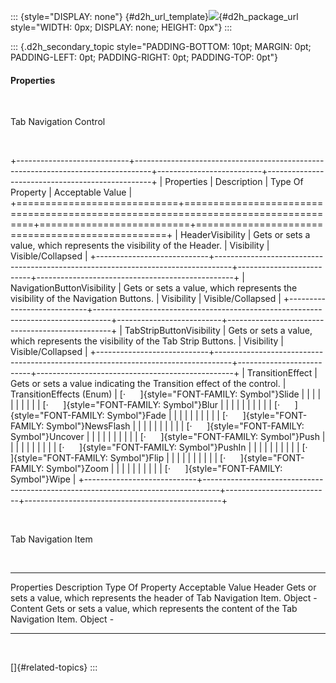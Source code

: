 ::: {style="DISPLAY: none"}
[](ms-xhelp:///?Id=d2h_url_template){#d2h_url_template}![](!package_url!){#d2h_package_url style="WIDTH: 0px; DISPLAY: none; HEIGHT: 0px"}
:::

::: {.d2h_secondary_topic style="PADDING-BOTTOM: 10pt; MARGIN: 0pt; PADDING-LEFT: 0pt; PADDING-RIGHT: 0pt; PADDING-TOP: 0pt"}
#### Properties

 

Tab Navigation Control

 

+----------------------------+----------------------------------------------------------------------------------+--------------------------+-------------------------------------------------+
| Properties                 | Description                                                                      | Type Of Property         | Acceptable Value                                |
+============================+==================================================================================+==========================+=================================================+
| HeaderVisibility           | Gets or sets a value, which represents the visibility of the Header.             | Visibility               | Visible/Collapsed                               |
+----------------------------+----------------------------------------------------------------------------------+--------------------------+-------------------------------------------------+
| NavigationButtonVisibility | Gets or sets a value, which represents the visibility of the Navigation Buttons. | Visibility               | Visible/Collapsed                               |
+----------------------------+----------------------------------------------------------------------------------+--------------------------+-------------------------------------------------+
| TabStripButtonVisibility   | Gets or sets a value, which represents the visibility of the Tab Strip Buttons.  | Visibility               | Visible/Collapsed                               |
+----------------------------+----------------------------------------------------------------------------------+--------------------------+-------------------------------------------------+
| TransitionEffect           | Gets or sets a value indicating the Transition effect of the control.            | TransitionEffects (Enum) | [·      ]{style="FONT-FAMILY: Symbol"}Slide     |
|                            |                                                                                  |                          |                                                 |
|                            |                                                                                  |                          | [·      ]{style="FONT-FAMILY: Symbol"}Blur      |
|                            |                                                                                  |                          |                                                 |
|                            |                                                                                  |                          | [·      ]{style="FONT-FAMILY: Symbol"}Fade      |
|                            |                                                                                  |                          |                                                 |
|                            |                                                                                  |                          | [·      ]{style="FONT-FAMILY: Symbol"}NewsFlash |
|                            |                                                                                  |                          |                                                 |
|                            |                                                                                  |                          | [·      ]{style="FONT-FAMILY: Symbol"}Uncover   |
|                            |                                                                                  |                          |                                                 |
|                            |                                                                                  |                          | [·      ]{style="FONT-FAMILY: Symbol"}Push      |
|                            |                                                                                  |                          |                                                 |
|                            |                                                                                  |                          | [·      ]{style="FONT-FAMILY: Symbol"}PushIn    |
|                            |                                                                                  |                          |                                                 |
|                            |                                                                                  |                          | [·      ]{style="FONT-FAMILY: Symbol"}Flip      |
|                            |                                                                                  |                          |                                                 |
|                            |                                                                                  |                          | [·      ]{style="FONT-FAMILY: Symbol"}Zoom      |
|                            |                                                                                  |                          |                                                 |
|                            |                                                                                  |                          | [·      ]{style="FONT-FAMILY: Symbol"}Wipe      |
+----------------------------+----------------------------------------------------------------------------------+--------------------------+-------------------------------------------------+

 

Tab Navigation Item

 

  ------------ -------------------------------------------------------------------------------- ------------------ ------------------
  Properties   Description                                                                      Type Of Property   Acceptable Value
  Header       Gets or sets a value, which represents the header of Tab Navigation Item.        Object             \-
  Content      Gets or sets a value, which represents the content of the Tab Navigation Item.   Object             \-
  ------------ -------------------------------------------------------------------------------- ------------------ ------------------

 

[]{#related-topics}
:::
